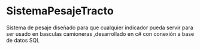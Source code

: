 # SistemaPesajeTracto
Sistema de pesaje diseñado para que cualquier indicador pueda servir para ser usado en basculas camioneras ,desarrollado en c# con conexión a base de datos SQL
